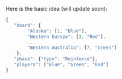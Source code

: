 Here is the basic idea (will update soon):
```js
{
   "board": {
        "Alaska": [1, "Blue"],
        "Western Europe": [3, "Red"],
        ...
        "Western Australia": [7, "Green"]
    },
   "phase": {"type": "Reinforce"},
   "players": ["Blue", "Green", "Red"]
}
```
